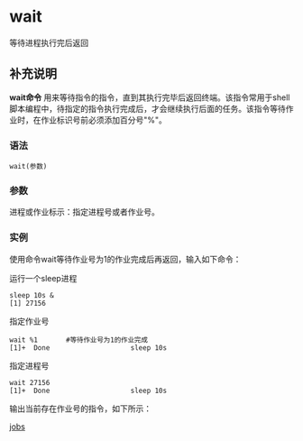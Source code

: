 wait
===

等待进程执行完后返回

## 补充说明

**wait命令** 用来等待指令的指令，直到其执行完毕后返回终端。该指令常用于shell脚本编程中，待指定的指令执行完成后，才会继续执行后面的任务。该指令等待作业时，在作业标识号前必须添加百分号"%"。

###  语法

```shell
wait(参数)
```

###  参数

进程或作业标示：指定进程号或者作业号。

###  实例

使用命令wait等待作业号为1的作业完成后再返回，输入如下命令：

运行一个sleep进程

```shell
sleep 10s &
[1] 27156
```

指定作业号

```shell
wait %1       #等待作业号为1的作业完成 
[1]+  Done                    sleep 10s
```

指定进程号

```shell
wait 27156
[1]+  Done                    sleep 10s
```

输出当前存在作业号的指令，如下所示：

[jobs](./jobs.md)
